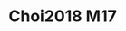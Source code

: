 <a name="material" />

# Choi2018 M17
<script type="application/ld+json">
  {
    "@context": "https://schema.org/",
    "@type": "ChemicalSubstance",
    "http://purl.org/dc/terms/conformsTo":
      {
        "@type": "CreativeWork",
        "@id": "https://bioschemas.org/profiles/ChemicalSubstance/0.4-RELEASE/"
      },
    "@id": "https://egonw.github.io/nanowiki/nanowiki528.html#material",
    "name": "Choi2018 M17",
    "sameAs": "http://127.0.0.1/mediawiki/index.php/Special:URIResolver/Choi2018_M17"
  }
</script>

